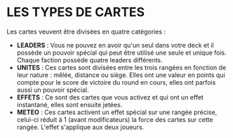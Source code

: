 # LES TYPES DE CARTES

Les cartes veuvent être divisées en quatre catégories :

* **LEADERS** : Vous ne pouvez en avoir qu'un seul dans votre deck et il possède un pouvoir spécial qui peut être utilisé une seule et unique fois. Chaque faction possède quatre leaders différents.
* **UNITES** : Ces cartes sont divisées entre les trois rangées en fonction de leur nature : mêlée, distance ou siège. Elles ont une valeur en points qui compte pour le score de victoire du round en cours, elles ont parfois aussi un pouvoir spécial.
* **EFFETS** : Ce sont des cartes que vous activez et qui ont un effet instantané, elles sont ensuite jetées.
* **METEO** : Ces cartes activent un effet spécial sur une rangée précise, celui-ci réduit à 1 (avant modificateurs) la force des cartes sur cette rangée. L'effet s'applique aux deux joueurs.
